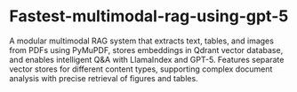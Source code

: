 # Fastest-multimodal-rag-using-gpt-5
A modular multimodal RAG system that extracts text, tables, and images from PDFs using PyMuPDF, stores embeddings in Qdrant vector database, and enables intelligent Q&amp;A with LlamaIndex and GPT-5. Features separate vector stores for different content types, supporting complex document analysis with precise retrieval of figures and tables.
